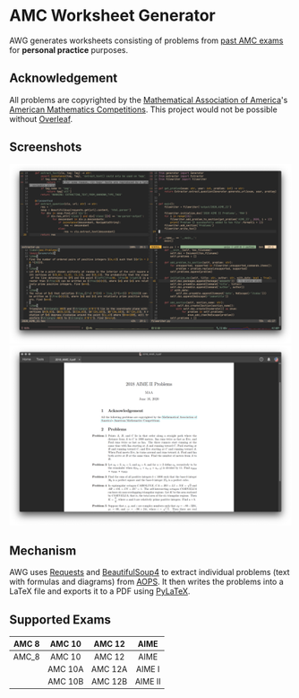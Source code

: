 # AMC Worksheet Generator

AWG generates worksheets consisting of problems from [past AMC exams](https://artofproblemsolving.com/wiki/index.php/AMC_Problems_and_Solutions) for **personal practice** purposes.

## Acknowledgement

All problems are copyrighted by the [Mathematical Association of America](https://www.maa.org/)'s [American Mathematics Competitions](https://www.maa.org/math-competitions). This project would not be possible without [Overleaf](https://www.overleaf.com/).

## Screenshots

![Code](assets/example_code.png)
![Output](assets/example_pdf.png?)

## Mechanism

AWG uses [Requests](https://requests.readthedocs.io/en/master/) and [BeautifulSoup4](https://www.crummy.com/software/BeautifulSoup/bs4/doc/) to extract individual problems (text with formulas and diagrams) from [AOPS](https://artofproblemsolving.com/wiki/index.php/AMC_Problems_and_Solutions). It then writes the problems into a LaTeX file and exports it to a PDF using [PyLaTeX](https://jeltef.github.io/PyLaTeX/current/).

## Supported Exams

|AMC 8|AMC 10|AMC 12|AIME|
|:---:|:---:|:---:|:---:|
|AMC_8|AMC 10|AMC 12|AIME|
||AMC 10A|AMC 12A|AIME I|
||AMC 10B|AMC 12B|AIME II|
